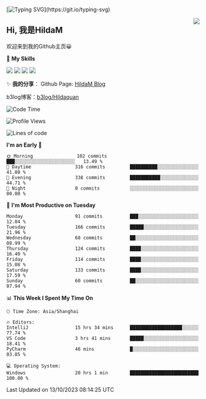 [![Typing SVG](https://readme-typing-svg.herokuapp.com?size=50&duration=5000&color=8C43EA&vCenter=true&width=2000&height=70&lines=开拓视野,+冲破艰险,+洞悉所有,+贴近生活,+寻找真爱,+感受彼此;这就是人生的目的.)](https://git.io/typing-svg)

<a href="#">
  <img align="right" src="https://github-readme-stats.vercel.app/api?username=HildaM&count_private=true&show_icons=true&bg_color=15,f2f7fd,E0EAFC" />
</a>

## Hi, 我是HildaM

欢迎来到我的Github主页😀

🌟 **My Skills**  

![](https://img.shields.io/badge/-Python-3776AB?style=flat-square&logo=Python&logoColor=fff)
![](https://img.shields.io/badge/-Java-F7DF1E?style=flat-square&logo=Java&logoColor=fff)
![](https://img.shields.io/badge/-Linux-000000?style=flat-square&logo=Linux&logoColor=fff)
![](https://img.shields.io/badge/-Golang-000000?style=flat-square&logo=Golang&logoColor=fff)


✨ **我的分享**：
Github Page: [HildaM Blog](https://hildam.github.io)

b3log博客：[b3log/Hildaquan](https://ld246.com/member/Hildaquan/articles)




<!--START_SECTION:waka-->
![Code Time](http://img.shields.io/badge/Code%20Time-135%20hrs%2055%20mins-blue)

![Profile Views](http://img.shields.io/badge/Profile%20Views-0-blue)

![Lines of code](https://img.shields.io/badge/From%20Hello%20World%20I%27ve%20Written-754.4%20thousand%20lines%20of%20code-blue)

**I'm an Early 🐤** 

```text
🌞 Morning                102 commits         ███░░░░░░░░░░░░░░░░░░░░░░   13.49 % 
🌆 Daytime                316 commits         ██████████░░░░░░░░░░░░░░░   41.80 % 
🌃 Evening                338 commits         ███████████░░░░░░░░░░░░░░   44.71 % 
🌙 Night                  0 commits           ░░░░░░░░░░░░░░░░░░░░░░░░░   00.00 % 
```
📅 **I'm Most Productive on Tuesday** 

```text
Monday                   91 commits          ███░░░░░░░░░░░░░░░░░░░░░░   12.04 % 
Tuesday                  166 commits         █████░░░░░░░░░░░░░░░░░░░░   21.96 % 
Wednesday                68 commits          ██░░░░░░░░░░░░░░░░░░░░░░░   08.99 % 
Thursday                 124 commits         ████░░░░░░░░░░░░░░░░░░░░░   16.40 % 
Friday                   114 commits         ████░░░░░░░░░░░░░░░░░░░░░   15.08 % 
Saturday                 133 commits         ████░░░░░░░░░░░░░░░░░░░░░   17.59 % 
Sunday                   60 commits          ██░░░░░░░░░░░░░░░░░░░░░░░   07.94 % 
```


📊 **This Week I Spent My Time On** 

```text
🕑︎ Time Zone: Asia/Shanghai

🔥 Editors: 
IntelliJ                 15 hrs 34 mins      ███████████████████░░░░░░   77.74 % 
VS Code                  3 hrs 41 mins       █████░░░░░░░░░░░░░░░░░░░░   18.41 % 
PyCharm                  46 mins             █░░░░░░░░░░░░░░░░░░░░░░░░   03.85 % 

💻 Operating System: 
Windows                  20 hrs 1 min        █████████████████████████   100.00 % 
```


 Last Updated on 13/10/2023 08:14:25 UTC
<!--END_SECTION:waka-->
